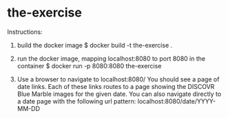 # the-exercise

Instructions:

1) build the docker image
  $ docker build -t the-exercise . 

2) run the docker image, mapping localhost:8080 to port 8080 in the container
  $ docker run -p 8080:8080 the-exercise

3) Use a browser to navigate to localhost:8080/ 
   You should see a page of date links. Each of these links routes to a page showing the DISCOVR Blue Marble images for the given date. You can also navigate directly to a date page with the following url pattern: localhost:8080/date/YYYY-MM-DD
